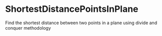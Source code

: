 # ShortestDistancePointsInPlane
Find the shortest distance between two points in a plane using divide and conquer methodology

